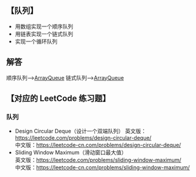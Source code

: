 ## 【队列】
-   用数组实现一个顺序队列
-   用链表实现一个链式队列
-   实现一个循环队列

## 解答
顺序队列-->[ArrayQueue]()
链式队列-->[ArrayQueue]()

## 【对应的 LeetCode 练习题】
### 队列
-   Design Circular Deque（设计一个双端队列） 
英文版：https://leetcode.com/problems/design-circular-deque/    
中文版：https://leetcode-cn.com/problems/design-circular-deque/     
-   Sliding Window Maximum（滑动窗口最大值）     
英文版：https://leetcode.com/problems/sliding-window-maximum/   
中文版：https://leetcode-cn.com/problems/sliding-window-maximum/    

